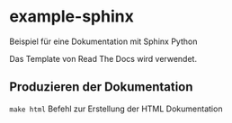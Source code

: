 # example-sphinx
Beispiel für eine Dokumentation mit Sphinx Python


Das Template von Read The Docs wird verwendet. 

## Produzieren der Dokumentation

`make html` Befehl zur Erstellung der HTML Dokumentation
